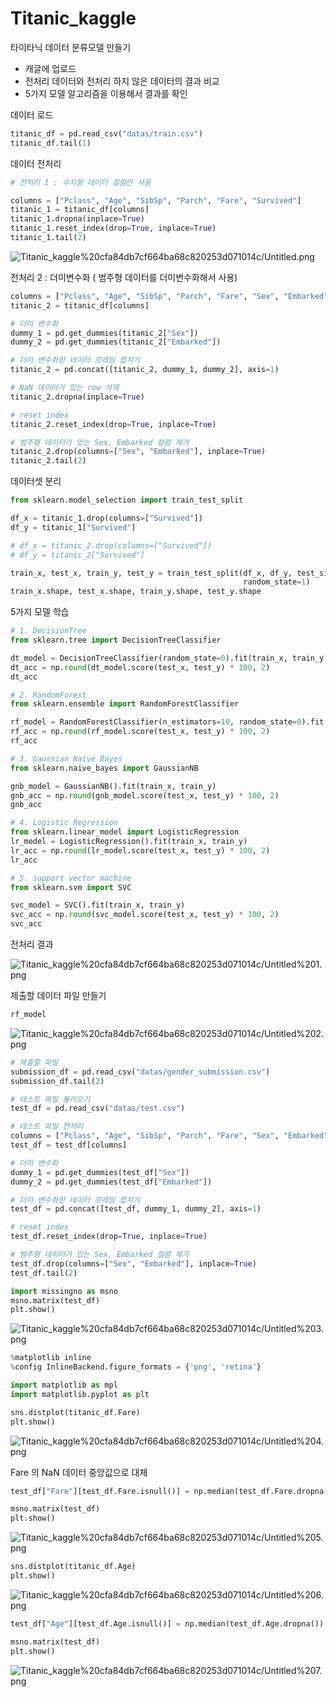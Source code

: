 # Titanic_kaggle

타이타닉 데이터 분류모델 만들기

- 캐글에 업로드
- 전처리 데이터와 전처리 하지 않은 데이터의 결과 비교
- 5가지 모델 알고리즘을 이용해서 결과를 확인

데이터 로드

```python
titanic_df = pd.read_csv("datas/train.csv")
titanic_df.tail(1)
```

데이터 전처리

```python
# 전처리 1 : 수치형 데이터 컬럼만 사용

columns = ["Pclass", "Age", "SibSp", "Parch", "Fare", "Survived"]
titanic_1 = titanic_df[columns]
titanic_1.dropna(inplace=True)
titanic_1.reset_index(drop=True, inplace=True)
titanic_1.tail(2)
```

![Titanic_kaggle%20cfa84db7cf664ba68c820253d071014c/Untitled.png](Titanic_kaggle%20cfa84db7cf664ba68c820253d071014c/Untitled.png)

전처리 2 : 더미변수화 ( 범주형 데이터를 더미변수화해서 사용)

```python
columns = ["Pclass", "Age", "SibSp", "Parch", "Fare", "Sex", "Embarked", "Survived"]
titanic_2 = titanic_df[columns]

# 더미 변수화
dummy_1 = pd.get_dummies(titanic_2["Sex"])
dummy_2 = pd.get_dummies(titanic_2["Embarked"])

# 더미 변수화한 데이터 프레임 합치기
titanic_2 = pd.concat([titanic_2, dummy_1, dummy_2], axis=1)

# NaN 데이터가 있는 row 삭제
titanic_2.dropna(inplace=True)

# reset index
titanic_2.reset_index(drop=True, inplace=True)

# 범주형 데이터가 있는 Sex, Embarked 컬럼 제거
titanic_2.drop(columns=["Sex", "Embarked"], inplace=True)
titanic_2.tail(2)
```

데이터셋 분리

```python
from sklearn.model_selection import train_test_split

df_x = titanic_1.drop(columns=["Survived"])
df_y = titanic_1["Survived"]

# df_x = titanic_2.drop(columns=["Survived"])
# df_y = titanic_2["Survived"]

train_x, test_x, train_y, test_y = train_test_split(df_x, df_y, test_size=0.2,
                                                    random_state=1)
train_x.shape, test_x.shape, train_y.shape, test_y.shape
```

5가지 모델 학습

```python
# 1. DecisionTree
from sklearn.tree import DecisionTreeClassifier

dt_model = DecisionTreeClassifier(random_state=0).fit(train_x, train_y)
dt_acc = np.round(dt_model.score(test_x, test_y) * 100, 2) 
dt_acc
```

```python
# 2. RandomForest
from sklearn.ensemble import RandomForestClassifier

rf_model = RandomForestClassifier(n_estimators=10, random_state=0).fit(train_x, train_y)
rf_acc = np.round(rf_model.score(test_x, test_y) * 100, 2) 
rf_acc
```

```python
# 3. Gaussian Naive Bayes
from sklearn.naive_bayes import GaussianNB

gnb_model = GaussianNB().fit(train_x, train_y)
gnb_acc = np.round(gnb_model.score(test_x, test_y) * 100, 2) 
gnb_acc
```

```python
# 4. Logistic Regression
from sklearn.linear_model import LogisticRegression
lr_model = LogisticRegression().fit(train_x, train_y)
lr_acc = np.round(lr_model.score(test_x, test_y) * 100, 2) 
lr_acc
```

```python
# 5. support vector machine
from sklearn.svm import SVC

svc_model = SVC().fit(train_x, train_y)
svc_acc = np.round(svc_model.score(test_x, test_y) * 100, 2) 
svc_acc
```

전처리 결과

![Titanic_kaggle%20cfa84db7cf664ba68c820253d071014c/Untitled%201.png](Titanic_kaggle%20cfa84db7cf664ba68c820253d071014c/Untitled%201.png)

제출할 데이터 파일 만들기

```python
rf_model
```

![Titanic_kaggle%20cfa84db7cf664ba68c820253d071014c/Untitled%202.png](Titanic_kaggle%20cfa84db7cf664ba68c820253d071014c/Untitled%202.png)

```python
# 제출할 파일
submission_df = pd.read_csv("datas/gender_submission.csv")
submission_df.tail(2)
```

```python
# 테스트 파일 불러오기
test_df = pd.read_csv("datas/test.csv")

# 테스트 파일 전처리
columns = ["Pclass", "Age", "SibSp", "Parch", "Fare", "Sex", "Embarked"]
test_df = test_df[columns]

# 더미 변수화
dummy_1 = pd.get_dummies(test_df["Sex"])
dummy_2 = pd.get_dummies(test_df["Embarked"])

# 더미 변수화한 데이터 프레임 합치기
test_df = pd.concat([test_df, dummy_1, dummy_2], axis=1)

# reset index
test_df.reset_index(drop=True, inplace=True)

# 범주형 데이터가 있는 Sex, Embarked 컬럼 제거
test_df.drop(columns=["Sex", "Embarked"], inplace=True)
test_df.tail(2)
```

```python
import missingno as msno
msno.matrix(test_df)
plt.show()
```

![Titanic_kaggle%20cfa84db7cf664ba68c820253d071014c/Untitled%203.png](Titanic_kaggle%20cfa84db7cf664ba68c820253d071014c/Untitled%203.png)

```python
%matplotlib inline
%config InlineBackend.figure_formats = {'png', 'retina'}
```

```python
import matplotlib as mpl
import matplotlib.pyplot as plt
```

```python
sns.distplot(titanic_df.Fare)
plt.show()
```

![Titanic_kaggle%20cfa84db7cf664ba68c820253d071014c/Untitled%204.png](Titanic_kaggle%20cfa84db7cf664ba68c820253d071014c/Untitled%204.png)

Fare 의 NaN 데이터 중앙값으로 대체

```python
test_df["Fare"][test_df.Fare.isnull()] = np.median(test_df.Fare.dropna())

msno.matrix(test_df)
plt.show()
```

![Titanic_kaggle%20cfa84db7cf664ba68c820253d071014c/Untitled%205.png](Titanic_kaggle%20cfa84db7cf664ba68c820253d071014c/Untitled%205.png)

```python
sns.distplot(titanic_df.Age)
plt.show()
```

![Titanic_kaggle%20cfa84db7cf664ba68c820253d071014c/Untitled%206.png](Titanic_kaggle%20cfa84db7cf664ba68c820253d071014c/Untitled%206.png)

```python
test_df["Age"][test_df.Age.isnull()] = np.median(test_df.Age.dropna())

msno.matrix(test_df)
plt.show()
```

![Titanic_kaggle%20cfa84db7cf664ba68c820253d071014c/Untitled%207.png](Titanic_kaggle%20cfa84db7cf664ba68c820253d071014c/Untitled%207.png)
